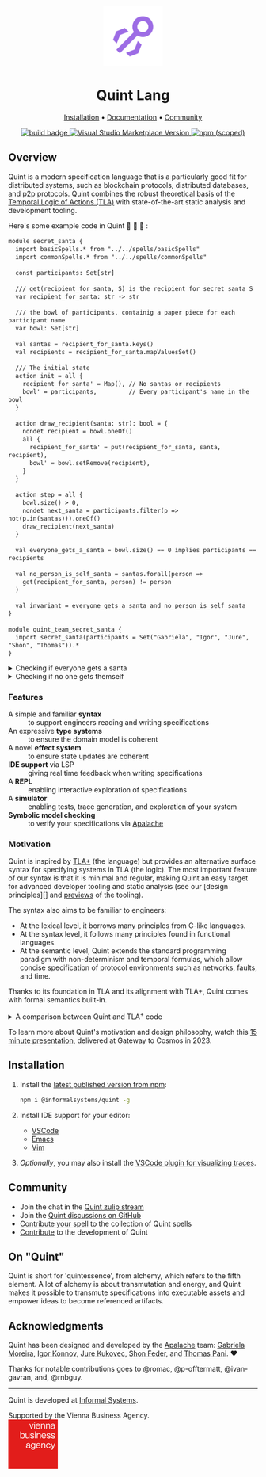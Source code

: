 <div align="center">

<!-- Title -->
<img src="./logos/quint-logo.png" alt="Quint Lang Logo" width="120"/>
<h1>Quint Lang</h1>

<!-- Menu -->
<p>
    <a href="#installation">Installation</a> •
    <a href="./doc#readme">Documentation</a> •
    <a href="#community">Community</a>
</p>

<!-- Badges -->
<p>
    <a href="https://github.com/informalsystems/quint/actions">
        <img
            src="https://github.com/informalsystems/quint/actions/workflows/main.yml/badge.svg"
            alt="build badge">
    </a>
    <a href="https://marketplace.visualstudio.com/items?itemName=informal.quint-vscode">
        <img
            src="https://img.shields.io/visual-studio-marketplace/v/informal.quint-vscode?color=10b0f2&label=VSCode"
            alt="Visual Studio Marketplace Version">
    </a>
    <a href="https://www.npmjs.com/package/@informalsystems/quint">
        <img
            src="https://img.shields.io/npm/v/@informalsystems/quint"
            alt="npm (scoped)">
    </a>
</p>
</div>


## Overview

Quint is a modern specification language that is a particularly good fit for
distributed systems, such as blockchain protocols, distributed databases, and
p2p protocols. Quint combines the robust theoretical basis of the [Temporal
Logic of Actions (TLA)][TLA] with state-of-the-art static analysis and
development tooling.

Here's some example code in Quint :mrs_claus: :gift: :santa: :

``` bluespec
module secret_santa {
  import basicSpells.* from "../../spells/basicSpells"
  import commonSpells.* from "../../spells/commonSpells"

  const participants: Set[str]

  /// get(recipient_for_santa, S) is the recipient for secret santa S
  var recipient_for_santa: str -> str

  /// the bowl of participants, containig a paper piece for each participant name
  var bowl: Set[str]

  val santas = recipient_for_santa.keys()
  val recipients = recipient_for_santa.mapValuesSet()

  /// The initial state
  action init = all {
    recipient_for_santa' = Map(), // No santas or recipients
    bowl' = participants,         // Every participant's name in the bowl
  }

  action draw_recipient(santa: str): bool = {
    nondet recipient = bowl.oneOf()
    all {
      recipient_for_santa' = put(recipient_for_santa, santa, recipient),
      bowl' = bowl.setRemove(recipient),
    }
  }

  action step = all {
    bowl.size() > 0,
    nondet next_santa = participants.filter(p => not(p.in(santas))).oneOf()
    draw_recipient(next_santa)
  }

  val everyone_gets_a_santa = bowl.size() == 0 implies participants == recipients

  val no_person_is_self_santa = santas.forall(person =>
    get(recipient_for_santa, person) != person
  )

  val invariant = everyone_gets_a_santa and no_person_is_self_santa
}

module quint_team_secret_santa {
  import secret_santa(participants = Set("Gabriela", "Igor", "Jure", "Shon", "Thomas")).*
}
```

<details>
<summary>Checking if everyone gets a santa</summary>

Quint (with the help of [Apalache][apalache]) can check to ensure that after the bowl is
empty, every participant has a santa! No kids crying when the gifts are exchanged :gift:.

``` bluespec
quint verify secret_santa.qnt --invariant=everyone_gets_a_santa --main=quint_team_secret_santa --apalache-config=config.json
[ok] No violation found (2119ms).
You may increase --max-steps.
```

</details>

<details>
<summary>Checking if no one gets themself</summary>

This specification has no safeguards against people being their own santa! Quint
(with the help of [Apalache][apalache]) can easily find a minimal example where
this happens. Sorry kids, I hope you don't mind buying your own present :cry:!

``` bluespec
quint verify secret_santa.qnt --invariant=no_person_is_self_santa --main=quint_team_secret_santa
An example execution:

[State 0]
{
  quint_team_secret_santa::secret_santa::bowl: Set("Gabriela", "Igor", "Jure", "Shon", "Thomas"),
  quint_team_secret_santa::secret_santa::recipient_for_santa: Map()
}

[State 1]
{
  quint_team_secret_santa::secret_santa::bowl: Set("Igor", "Jure", "Shon", "Thomas"),
  quint_team_secret_santa::secret_santa::recipient_for_santa: Map("Gabriela" -> "Gabriela")
}

[violation] Found an issue (2047ms).
error: found a counterexample
```

</details>

[Apalache]: https://github.com/informalsystems/apalache
[TLA]: https://en.wikipedia.org/wiki/Temporal_logic_of_actions

### Features
<dl>
  <dt>A simple and familiar <strong>syntax</strong></dt>
  <dd>to support engineers reading and writing specifications</dd>

  <dt>An expressive <strong>type systems</strong></dt>
  <dd>to ensure the domain model is coherent</dd>

  <dt>A novel <strong>effect system</strong></dt>
  <dd>to ensure state updates are coherent</dd>

  <dt><strong>IDE support</strong> via LSP</dt>
  <dd>giving real time feedback when writing specifications</dd>

  <dt>A <strong>REPL</strong></dt>
  <dd>enabling interactive exploration of specifications</dd>

  <dt>A <strong>simulator</strong></dt>
  <dd>enabling tests, trace generation, and exploration of your system</dd>

  <dt><strong>Symbolic model checking</strong></dt>
  <dd>to verify your specifications via <a href="https://github.com/informalsystems/apalache">Apalache</a></dd>
</dl>

### Motivation

Quint is inspired by [TLA+][] (the language) but provides an alternative surface
syntax for specifying systems in TLA (the logic). The most important feature of
our syntax is that it is minimal and regular, making Quint an easy target for
advanced developer tooling and static analysis (see our [design principles][]
and [previews](./doc/previews.md) of the tooling).

The syntax also aims to be familiar to engineers:

- At the lexical level, it borrows many principles from C-like languages.
- At the syntax level, it follows many principles found in functional languages.
- At the semantic level, Quint extends the standard programming paradigm with
  non-determinism and temporal formulas, which allow concise specification of
  protocol environments such as networks, faults, and time.

Thanks to its foundation in TLA and its alignment with TLA+, Quint comes with
formal semantics built-in.

<details>
<summary>A comparison between Quint and TLA<sup>+</sup> code</summary>

Quint:
```bluespec
type Status = Working | Prepared | Committed | Aborted

const ResourceManagers: Set[str]
var statuses: str -> Status

action init = {
  statuses' = ResourceManagers.mapBy(_ => Working)
}

val canCommit: bool = ResourceManagers.forall(rm => statuses.get(rm).in(Set(Prepared, Committed)))
val notCommitted: bool = ResourceManagers.forall(rm => statuses.get(rm) != Committed)

action prepare(rm) = all {
  statuses.get(rm) == Working,
  statuses' = statuses.set(rm, Prepared)
}
```

TLA<sup>+</sup>:
```tla
CONSTANT ResourceManagers
VARIABLE statuses

TCTypeOK == statuses \in [ResourceManagers -> {"working", "prepared", "committed", "aborted"}]

TCInit == statuses = [rm \in ResourceManagers |-> "working"]

canCommit == \A rm \in ResourceManagers : statuses[rm] \in {"prepared", "committed"}

notCommitted == \A rm \in ResourceManagers : statuses[rm] # "committed"

Prepare(rm) == /\ statuses[rm] = "working"
               /\ statuses' = [statuses EXCEPT ![rm] = "prepared"]
```

</details>

To learn more about Quint's motivation and design philosophy, watch this [15
minute presentation](https://youtu.be/OZIX8rs-kOA), delivered at Gateway to
Cosmos in 2023.

[TLA+]: https://lamport.azurewebsites.net/tla/tla.html

## Installation

1. Install the [latest published version from npm](https://www.npmjs.com/package/@informalsystems/quint):

    ``` sh
    npm i @informalsystems/quint -g
    ```

2. Install IDE support for your editor:

    - [VSCode](https://marketplace.visualstudio.com/items?itemName=informal.quint-vscode)
    - [Emacs](./editor-plugins/emacs/README.md)
    - [Vim](./editor-plugins/vim/README.md)

3. _Optionally_, you may also install the [VSCode plugin for visualizing
   traces](https://marketplace.visualstudio.com/items?itemName=informal.itf-trace-viewer).

## Community

- Join the chat in the [Quint zulip stream](https://informal-systems.zulipchat.com/#narrow/stream/378959-quint)
- Join the [Quint discussions on GitHub](https://github.com/informalsystems/quint/discussions)
- [Contribute your spell](./examples/spells/contribute-your-spell.md) to the collection of Quint spells
- [Contribute](./CONTRIBUTING.md) to the development of Quint

## On "Quint"

Quint is short for 'quintessence', from alchemy, which refers to the fifth
element. A lot of alchemy is about transmutation and energy, and Quint makes it
possible to transmute specifications into executable assets and empower ideas to
become referenced artifacts.

## Acknowledgments

Quint has been designed and developed by the [Apalache][] team: [Gabriela
Moreira](https://github.com/bugarela), [Igor Konnov](https://konnov.github.io/),
[Jure Kukovec](https://github.com/Kukovec), [Shon Feder](http://shonfeder.net),
and [Thomas Pani](https://thpani.net/). :heart:

Thanks for notable contributions goes to @romac, @p-offtermatt, @ivan-gavran,
and, @rnbguy.

---

Quint is developed at [Informal Systems](https://informal.systems/).

Supported by the Vienna Business Agency.<br />[<img alt="Vienna Business Agency" src="./logos/vienna-business-agency.png" width="100">](https://viennabusinessagency.at/)
